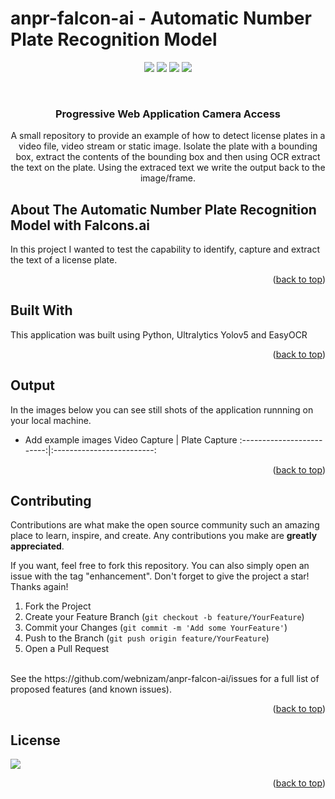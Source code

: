 # anpr-falcon-ai - Automatic Number Plate Recognition Model

<div id="top"></div>
<div align="center">
  
![](https://img.shields.io/badge/Language-Javascript-blue)
![](https://img.shields.io/badge/License-MIT-blue)
![](https://img.shields.io/github/issues/webnizam/anpr-falcon-ai)
![](https://img.shields.io/github/forks/webnizam/anpr-falcon-ai)
  
</div>



<!-- PROJECT LOGO -->
<br />
<div align="center">


  <h3 align="center">
Progressive Web Application Camera Access</h3>

  <p align="center">
    A small repository to provide an example of how to detect license plates in a video file, video stream or static image. Isolate the plate with a bounding box, extract the contents of the bounding box and then using OCR extract the text on the plate. Using the extraced text we write the output back to the image/frame.
    <br />

  </p>
</div>


<!-- ABOUT THE PROJECT -->
## About The Automatic Number Plate Recognition Model with Falcons.ai

In this project I wanted to test the capability to identify, capture and extract the text of a license plate.

<p align="right">(<a href="#top">back to top</a>)</p>



<!-- Built With -->
## Built With

This application was built using Python, Ultralytics Yolov5 and EasyOCR

<p align="right">(<a href="#top">back to top</a>)</p>



<!-- OUTPUT -->
## Output

In the images below you can see still shots of the application runnning on your local machine. 
- Add example images
Video Capture            |  Plate  Capture
:-------------------------:|:-------------------------:




<p align="right">(<a href="#top">back to top</a>)</p>


<!-- CONTRIBUTING -->
## Contributing

Contributions are what make the open source community such an amazing place to learn, inspire, and create. Any contributions you make are **greatly appreciated**.

If you want, feel free to fork this repository. You can also simply open an issue with the tag "enhancement".
Don't forget to give the project a star! Thanks again!

1. Fork the Project
2. Create your Feature Branch (`git checkout -b feature/YourFeature`)
3. Commit your Changes (`git commit -m 'Add some YourFeature'`)
4. Push to the Branch (`git push origin feature/YourFeature`)
5. Open a Pull Request
<br />
See the https://github.com/webnizam/anpr-falcon-ai/issues for a full list of proposed features (and known issues).

<p align="right">(<a href="#top">back to top</a>)</p>


<!-- LICENSE -->
## License

![](https://img.shields.io/badge/License-MIT-blue)

<p align="right">(<a href="#top">back to top</a>)</p>

<!-- MARKDOWN LINKS & IMAGES -->
